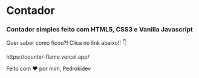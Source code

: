 <h1>Contador</h1>
<h3>Contador simples feito com HTML5, CSS3 e Vanilla Javascript</h3>
<p>Quer saber como ficou?! Clica no link abaixo!! 👇</p>
<p>https://counter-flame.vercel.app/</p>
<p>Feito com ♥ por mim, Pedrokidev</p>
